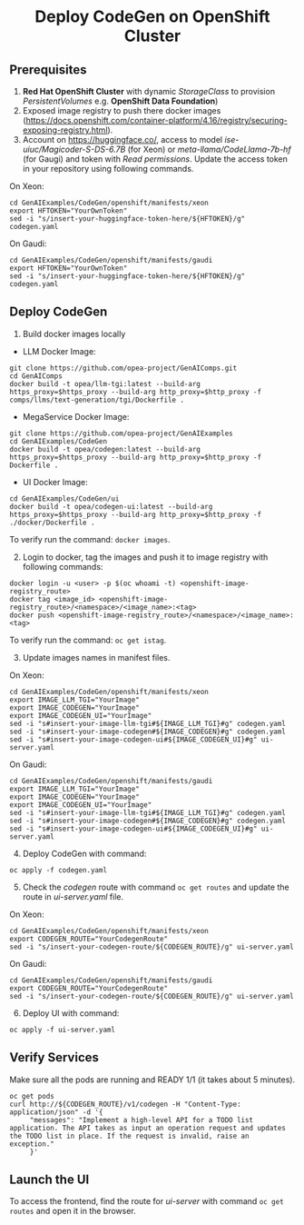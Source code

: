 <h1 align="center" id="title">Deploy CodeGen on OpenShift Cluster</h1>

## Prerequisites

1. **Red Hat OpenShift Cluster** with dynamic *StorageClass* to provision *PersistentVolumes* e.g. **OpenShift Data Foundation**)
2. Exposed image registry to push there docker images (https://docs.openshift.com/container-platform/4.16/registry/securing-exposing-registry.html).
3. Account on https://huggingface.co/, access to model *ise-uiuc/Magicoder-S-DS-6.7B* (for Xeon) or *meta-llama/CodeLlama-7b-hf* (for Gaugi) and token with _Read permissions_. Update the access token in your repository using following commands.

On Xeon:
```
cd GenAIExamples/CodeGen/openshift/manifests/xeon
export HFTOKEN="YourOwnToken"
sed -i "s/insert-your-huggingface-token-here/${HFTOKEN}/g" codegen.yaml
```

On Gaudi:
```
cd GenAIExamples/CodeGen/openshift/manifests/gaudi
export HFTOKEN="YourOwnToken"
sed -i "s/insert-your-huggingface-token-here/${HFTOKEN}/g" codegen.yaml
```

## Deploy CodeGen

1. Build docker images locally

- LLM Docker Image:
```
git clone https://github.com/opea-project/GenAIComps.git
cd GenAIComps
docker build -t opea/llm-tgi:latest --build-arg https_proxy=$https_proxy --build-arg http_proxy=$http_proxy -f comps/llms/text-generation/tgi/Dockerfile .
```
- MegaService Docker Image:
```
git clone https://github.com/opea-project/GenAIExamples
cd GenAIExamples/CodeGen
docker build -t opea/codegen:latest --build-arg https_proxy=$https_proxy --build-arg http_proxy=$http_proxy -f Dockerfile .
```
- UI Docker Image:
```
cd GenAIExamples/CodeGen/ui
docker build -t opea/codegen-ui:latest --build-arg https_proxy=$https_proxy --build-arg http_proxy=$http_proxy -f ./docker/Dockerfile .
```
To verify run the command: `docker images`.

2. Login to docker, tag the images and push it to image registry with following commands:

```
docker login -u <user> -p $(oc whoami -t) <openshift-image-registry_route>
docker tag <image_id> <openshift-image-registry_route>/<namespace>/<image_name>:<tag>
docker push <openshift-image-registry_route>/<namespace>/<image_name>:<tag>
```
To verify run the command: `oc get istag`.

3. Update images names in manifest files.

On Xeon:
```
cd GenAIExamples/CodeGen/openshift/manifests/xeon
export IMAGE_LLM_TGI="YourImage"
export IMAGE_CODEGEN="YourImage"
export IMAGE_CODEGEN_UI="YourImage"
sed -i "s#insert-your-image-llm-tgi#${IMAGE_LLM_TGI}#g" codegen.yaml
sed -i "s#insert-your-image-codegen#${IMAGE_CODEGEN}#g" codegen.yaml
sed -i "s#insert-your-image-codegen-ui#${IMAGE_CODEGEN_UI}#g" ui-server.yaml
```

On Gaudi:
```
cd GenAIExamples/CodeGen/openshift/manifests/gaudi
export IMAGE_LLM_TGI="YourImage"
export IMAGE_CODEGEN="YourImage"
export IMAGE_CODEGEN_UI="YourImage"
sed -i "s#insert-your-image-llm-tgi#${IMAGE_LLM_TGI}#g" codegen.yaml
sed -i "s#insert-your-image-codegen#${IMAGE_CODEGEN}#g" codegen.yaml
sed -i "s#insert-your-image-codegen-ui#${IMAGE_CODEGEN_UI}#g" ui-server.yaml
```

4. Deploy CodeGen with command:
```
oc apply -f codegen.yaml
```

5. Check the *codegen* route with command `oc get routes` and update the route in *ui-server.yaml* file.

On Xeon:
```
cd GenAIExamples/CodeGen/openshift/manifests/xeon
export CODEGEN_ROUTE="YourCodegenRoute"
sed -i "s/insert-your-codegen-route/${CODEGEN_ROUTE}/g" ui-server.yaml
```

On Gaudi:
```
cd GenAIExamples/CodeGen/openshift/manifests/gaudi
export CODEGEN_ROUTE="YourCodegenRoute"
sed -i "s/insert-your-codegen-route/${CODEGEN_ROUTE}/g" ui-server.yaml
```

6. Deploy UI with command:
```
oc apply -f ui-server.yaml
```

## Verify Services

Make sure all the pods are running and READY 1/1 (it takes about 5 minutes).

```
oc get pods
curl http://${CODEGEN_ROUTE}/v1/codegen -H "Content-Type: application/json" -d '{
     "messages": "Implement a high-level API for a TODO list application. The API takes as input an operation request and updates the TODO list in place. If the request is invalid, raise an exception."
     }'
```

## Launch the UI

To access the frontend, find the route for *ui-server* with command `oc get routes` and open it in the browser.
